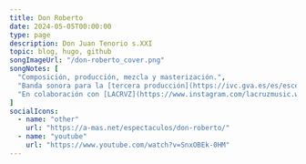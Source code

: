 ```yaml
---
title: Don Roberto
date: 2024-05-05T00:00:00
type: page
description: Don Juan Tenorio s.XXI
topic: blog, hugo, github
songImageUrl: "/don-roberto_cover.png"
songNotes: [
  "Composición, producción, mezcla y masterización.",
  "Banda sonora para la [tercera producción](https://ivc.gva.es/es/escena/programacion-escena/don-roberto) de [Leamok](https://www.instagram.com/leamok_/).",
  "En colaboración con [LACRVZ](https://www.instagram.com/lacruzmusic.wav/) y [KANNO](https://www.instagram.com/plutokan/)."
]
socialIcons:
  - name: "other"
    url: "https://a-mas.net/espectaculos/don-roberto/"
  - name: "youtube"
    url: "https://www.youtube.com/watch?v=SnxOBEk-0HM"
---
```

